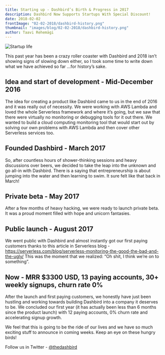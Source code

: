 ```yaml
---
title: Starting up - Dashbird’s Birth & Progress in 2017
description: Dashbird Now Supports Startups With Special Discount! 
date: 2018-02-02
frontImage: "02-02-2018/dashbird-history.png"
thumbnail: "images/blog/02-02-2018/dashbird-history.png"
author: Taavi Rehemägi
---
```

![Startup life](/images/blog/02-02-2018/dashbird-history.png)


This past year has been a crazy roller coaster with Dashbird and 2018 isn’t showing signs of slowing down either, so I took some time to write down what we have achieved so far ...for history’s sake. 

## Idea and start of development - Mid-December 2016
The idea for creating a product like Dashbird came to us in the end of 2016 and it was really out of necessity. We were working with AWS Lambda and loved the whole Serverless framework and where it’s going, but we saw that there were virtually no monitoring or debugging tools for it out there. We wanted to build a cloud computing monitoring tool that would start out by solving our own problems with AWS Lambda and then cover other Serverless services too.

## Founded Dashbird - March 2017
So, after countless hours of shower-thinking sessions and heavy discussions over beers, we decided to take the leap into the unknown and go all-in with Dashbird. There is a saying that entrepreneurship is about jumping into the water and then learning to swim. It sure felt like that back in March!

## Private beta - May 2017
After a few months of heavy hacking, we were ready to launch private beta. It was a proud moment filled with hope and unicorn fantasies. 

## Public launch - August 2017
We went public with Dashbird and almost instantly got our first paying customers thanks to this article in Serverless blog - <a href='https://serverless.com/blog/serverless-monitoring-the-good-the-bad-and-the-ugly/'>https://serverless.com/blog/serverless-monitoring-the-good-the-bad-and-the-ugly/</a>
This was the moment that we realized: “Oh shit, I think we’re on to something”.

## Now - MRR $3300 USD, 13 paying accounts, 30+ weekly signups, churn rate 0%
After the launch and first paying customers, we honestly have just been hustling and working towards building Dashbird into a company it deserves to be. We concluded our first year (it has actually been less than 6 months since the product launch) with 12 paying accounts, 0% churn rate and accelerating signup growth. 

We feel that this is going to be the ride of our lives and we have so much exciting stuff to announce in coming weeks. Keep an eye on these hungry birds!

Follow us in Twitter - <a href='https://twitter.com/thedashbird' target='_blank'>@thedashbird</a>
